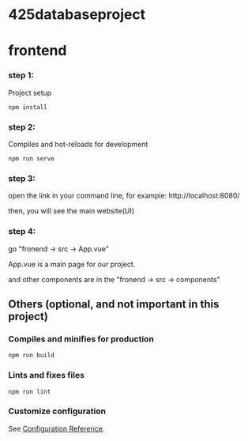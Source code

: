 # 425databaseproject
# frontend

### step 1:
Project setup
```
npm install
```

### step 2: 
Compiles and hot-reloads for development
```
npm run serve
```

### step 3:
open the link in your command line, for example: http://localhost:8080/

then, you will see the main website(UI)

### step 4:
go "fronend -> src -> App.vue"

App.vue is a main page for our project.

and other components are in the "fronend -> src -> components"


## Others (optional, and not important in this project)
### Compiles and minifies for production
```
npm run build
```

### Lints and fixes files
```
npm run lint
```

### Customize configuration
See [Configuration Reference](https://cli.vuejs.org/config/).
